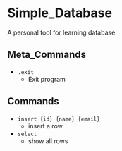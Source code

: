 # Simple_Database

A personal tool for learning database

## Meta_Commands

- `.exit`
    - Exit program

## Commands

- `insert {id} {name} {email}`
    - insert a row
- `select`
    - show all rows
